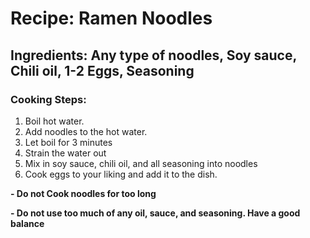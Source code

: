 # Recipe: Ramen Noodles
## Ingredients: Any type of noodles, Soy sauce, Chili oil, 1-2 Eggs, Seasoning
### Cooking Steps:
1. Boil hot water.
2. Add noodles to the hot water.
3. Let boil for 3 minutes
4. Strain the water out
5. Mix in soy sauce, chili oil, and all seasoning into noodles
6. Cook eggs to your liking and add it to the dish.

**- Do not Cook noodles for too long**

**- Do not use too much of any oil, sauce, and seasoning. Have a good balance**
